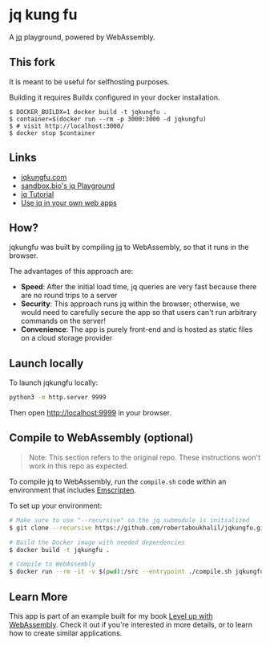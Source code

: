 # jq kung fu

A [jq](https://github.com/stedolan/jq/) playground, powered by WebAssembly.

## This fork

It is meant to be useful for selfhosting purposes.

Building it requires Buildx configured in your docker installation. 

```console
$ DOCKER_BUILDX=1 docker build -t jqkungfu .
$ container=$(docker run --rm -p 3000:3000 -d jqkungfu)
$ # visit http://localhost:3000/
$ docker stop $container
```

## Links

* [jqkungfu.com](https://jqkungfu.com)
* [sandbox.bio's jq Playground](https://jqkungfu.com)
* [jq Tutorial](https://sandbox.bio/tutorials?id=jq-intro)
* [Use jq in your own web apps](https://github.com/biowasm/biowasm/tree/main/tools/jq#jqwasm)


## How?

jqkungfu was built by compiling [jq](https://github.com/stedolan/jq/) to WebAssembly, so that it runs in the browser.

The advantages of this approach are:

- **Speed**: After the initial load time, jq queries are very fast because there are no round trips to a server
- **Security**: This approach runs jq within the browser; otherwise, we would need to carefully secure the app so that users can't run arbitrary commands on the server!
- **Convenience**: The app is purely front-end and is hosted as static files on a cloud storage provider

## Launch locally

To launch jqkungfu locally:

```bash
python3 -m http.server 9999
```

Then open [http://localhost:9999](http://localhost:9999) in your browser.


## Compile to WebAssembly (optional)

> Note: This section refers to the original repo. These instructions won't work in this repo as expected.

To compile jq to WebAssembly, run the `compile.sh` code within an environment that includes [Emscripten](https://github.com/emscripten-core/emscripten).

To set up your environment:

```bash
# Make sure to use "--recursive" so the jq submodule is initialized
$ git clone --recursive https://github.com/robertaboukhalil/jqkungfu.git

# Build the Docker image with needed dependencies
$ docker build -t jqkungfu .

# Compile to WebAssembly
$ docker run --rm -it -v $(pwd):/src --entrypoint ./compile.sh jqkungfu
```

## Learn More

This app is part of an example built for my book [Level up with WebAssembly](https://levelupwasm.com). Check it out if you're interested in more details, or to learn how to create similar applications.
